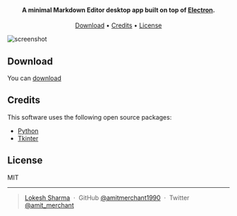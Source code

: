 

<h4 align="center">A minimal Markdown Editor desktop app built on top of <a href="http://electron.atom.io" target="_blank">Electron</a>.</h4>

<p align="center">
<p align="center">
  <a href="#download">Download</a> •
  <a href="#credits">Credits</a> •
  <a href="#license">License</a>
</p>

![screenshot](https://raw.githubusercontent.com/amitmerchant1990/electron-markdownify/master/app/img/markdownify.gif)


## Download

You can [download](https://github.com/coder-lokesh/Notepad) 


## Credits

This software uses the following open source packages:

- [Python](https://www.python.org/)
- [Tkinter](https://docs.python.org/3/library/tkinter.html)

## License

MIT

---

> [Lokesh Sharma](http://lokesh-resume.web.app/) &nbsp;&middot;&nbsp;
> GitHub [@amitmerchant1990](https://github.com/coder-lokesh) &nbsp;&middot;&nbsp;
> Twitter [@amit_merchant](https://twitter.com/lokeshs97047988)

